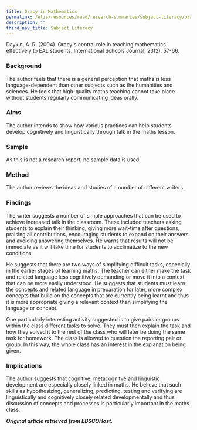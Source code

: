 ```yaml
---
title: Oracy in Mathematics
permalink: /elis/resources/read/research-summaries/subject-literacy/oracy-in-mathematics/
description: ""
third_nav_title: Subject Literacy
---
```

Daykin, A. R. (2004). Oracy's central role in teaching mathematics effectively to EAL students. International Schools Journal, 23(2), 57-66.

### Background

The author feels that there is a general perception that maths is less language-dependent than other subjects such as the humanities and sciences. He feels that high-quality maths teaching cannot take place without students regularly communicating ideas orally.

### Aims

The author intends to show how various practices can help students develop cognitively and linguistically through talk in the maths lesson.

### Sample

As this is not a research report, no sample data is used.

### Method

The author reviews the ideas and studies of a number of different writers.

### Findings

The writer suggests a number of simple approaches that can be used to achieve increased talk in the classroom. These included teachers asking students to explain their thinking, giving more wait-time after questions, praising all contributions, encouraging students to expand on their answers and avoiding answering themselves. He warns that results will not be immediate as it will take time for students to acclimatize to the new conditions.

He suggests that there are two ways of simplifying difficult tasks, especially in the earlier stages of learning maths. The teacher can either make the task and related language less cognitively demanding or move it into a context that can be more easily understood. He suggests that students must learn the concepts and related language in preparation for later, more complex concepts that build on the concepts that are currently being learnt and thus it is more appropriate giving a relevant context than simplifying the language or concept.

One particularly interesting activity suggested is to give pairs or groups within the class different tasks to solve. They must then explain the task and how they solved it to the rest of the class who will later be doing the same task for homework. The class is allowed to question the reporting pair or group. In this way, the whole class has an interest in the explanation being given.

### Implications

The author suggests that cognitive, metacognitve and linguistic development are especially closely linked in maths. He believe that such skills as hypothesizing, generalizing, predicting, testing and verifying are linguistically and cognitively closely related developmentally and thus discussion of concepts and processes is particularly important in the maths class.


_**Original article retrieved from EBSCOHost.**_  

